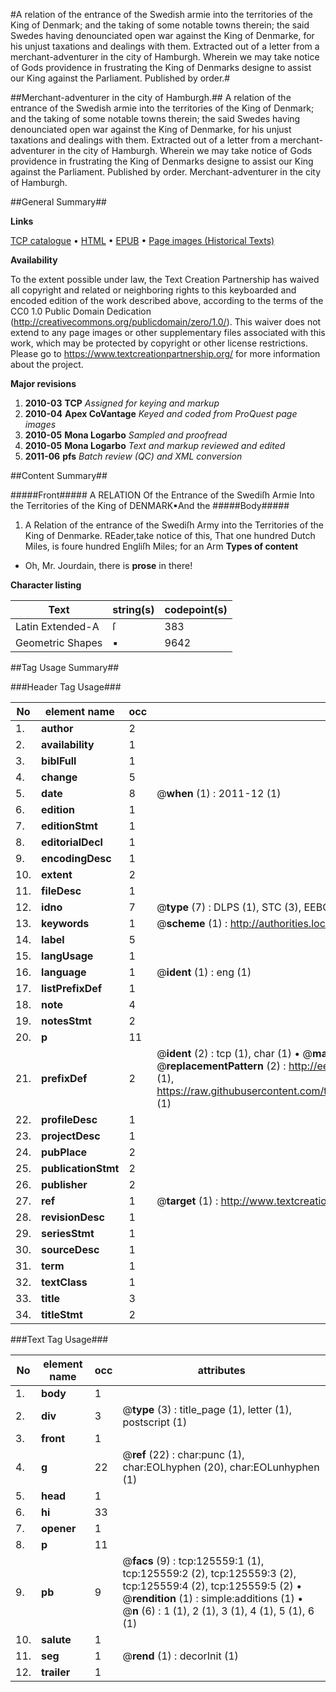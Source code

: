 #A relation of the entrance of the Swedish armie into the territories of the King of Denmark; and the taking of some notable towns therein; the said Swedes having denounciated open war against the King of Denmarke, for his unjust taxations and dealings with them. Extracted out of a letter from a merchant-adventurer in the city of Hamburgh. Wherein we may take notice of Gods providence in frustrating the King of Denmarks designe to assist our King against the Parliament. Published by order.#

##Merchant-adventurer in the city of Hamburgh.##
A relation of the entrance of the Swedish armie into the territories of the King of Denmark; and the taking of some notable towns therein; the said Swedes having denounciated open war against the King of Denmarke, for his unjust taxations and dealings with them. Extracted out of a letter from a merchant-adventurer in the city of Hamburgh. Wherein we may take notice of Gods providence in frustrating the King of Denmarks designe to assist our King against the Parliament. Published by order.
Merchant-adventurer in the city of Hamburgh.

##General Summary##

**Links**

[TCP catalogue](http://www.ota.ox.ac.uk/tcp/)  • 
[HTML](http://tei.it.ox.ac.uk/tcp/Texts-HTML/free/A92/A92365.html)  • 
[EPUB](http://tei.it.ox.ac.uk/tcp/Texts-EPUB/free/A92/A92365.epub) • 
[Page images (Historical Texts)](https://historicaltexts.jisc.ac.uk/eebo-99873105e)

**Availability**

To the extent possible under law, the Text Creation Partnership has waived all copyright and related or neighboring rights to this keyboarded and encoded edition of the work described above, according to the terms of the CC0 1.0 Public Domain Dedication (http://creativecommons.org/publicdomain/zero/1.0/). This waiver does not extend to any page images or other supplementary files associated with this work, which may be protected by copyright or other license restrictions. Please go to https://www.textcreationpartnership.org/ for more information about the project.

**Major revisions**

1. __2010-03__ __TCP__ *Assigned for keying and markup*
1. __2010-04__ __Apex CoVantage__ *Keyed and coded from ProQuest page images*
1. __2010-05__ __Mona Logarbo__ *Sampled and proofread*
1. __2010-05__ __Mona Logarbo__ *Text and markup reviewed and edited*
1. __2011-06__ __pfs__ *Batch review (QC) and XML conversion*

##Content Summary##

#####Front#####
A RELATION Of the Entrance of the Swediſh Armie Into the Territories of the King of DENMARK▪And the 
#####Body#####

1. A Relation of the entrance of the Swediſh Army into the Territories of the King of Denmarke.
REader,take notice of this, That one hundred Dutch Miles, is foure hundred Engliſh Miles; for an Arm
**Types of content**

  * Oh, Mr. Jourdain, there is **prose** in there!

**Character listing**


|Text|string(s)|codepoint(s)|
|---|---|---|
|Latin Extended-A|ſ|383|
|Geometric Shapes|▪|9642|

##Tag Usage Summary##

###Header Tag Usage###

|No|element name|occ|attributes|
|---|---|---|---|
|1.|__author__|2||
|2.|__availability__|1||
|3.|__biblFull__|1||
|4.|__change__|5||
|5.|__date__|8| @__when__ (1) : 2011-12 (1)|
|6.|__edition__|1||
|7.|__editionStmt__|1||
|8.|__editorialDecl__|1||
|9.|__encodingDesc__|1||
|10.|__extent__|2||
|11.|__fileDesc__|1||
|12.|__idno__|7| @__type__ (7) : DLPS (1), STC (3), EEBO-CITATION (1), PROQUEST (1), VID (1)|
|13.|__keywords__|1| @__scheme__ (1) : http://authorities.loc.gov/ (1)|
|14.|__label__|5||
|15.|__langUsage__|1||
|16.|__language__|1| @__ident__ (1) : eng (1)|
|17.|__listPrefixDef__|1||
|18.|__note__|4||
|19.|__notesStmt__|2||
|20.|__p__|11||
|21.|__prefixDef__|2| @__ident__ (2) : tcp (1), char (1)  •  @__matchPattern__ (2) : ([0-9\-]+):([0-9IVX]+) (1), (.+) (1)  •  @__replacementPattern__ (2) : http://eebo.chadwyck.com/downloadtiff?vid=$1&page=$2 (1), https://raw.githubusercontent.com/textcreationpartnership/Texts/master/tcpchars.xml#$1 (1)|
|22.|__profileDesc__|1||
|23.|__projectDesc__|1||
|24.|__pubPlace__|2||
|25.|__publicationStmt__|2||
|26.|__publisher__|2||
|27.|__ref__|1| @__target__ (1) : http://www.textcreationpartnership.org/docs/. (1)|
|28.|__revisionDesc__|1||
|29.|__seriesStmt__|1||
|30.|__sourceDesc__|1||
|31.|__term__|1||
|32.|__textClass__|1||
|33.|__title__|3||
|34.|__titleStmt__|2||


###Text Tag Usage###

|No|element name|occ|attributes|
|---|---|---|---|
|1.|__body__|1||
|2.|__div__|3| @__type__ (3) : title_page (1), letter (1), postscript (1)|
|3.|__front__|1||
|4.|__g__|22| @__ref__ (22) : char:punc (1), char:EOLhyphen (20), char:EOLunhyphen (1)|
|5.|__head__|1||
|6.|__hi__|33||
|7.|__opener__|1||
|8.|__p__|11||
|9.|__pb__|9| @__facs__ (9) : tcp:125559:1 (1), tcp:125559:2 (2), tcp:125559:3 (2), tcp:125559:4 (2), tcp:125559:5 (2)  •  @__rendition__ (1) : simple:additions (1)  •  @__n__ (6) : 1 (1), 2 (1), 3 (1), 4 (1), 5 (1), 6 (1)|
|10.|__salute__|1||
|11.|__seg__|1| @__rend__ (1) : decorInit (1)|
|12.|__trailer__|1||
